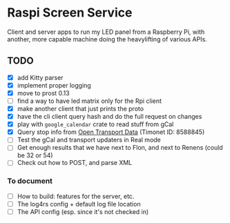 # Raspi Screen Service

Client and server apps to run my LED panel from a Raspberry Pi, with another, more capable machine doing the heavylifting of various APIs.

## TODO

- [x] add Kitty parser
- [x] implement proper logging
- [x] move to prost 0.13
- [ ] find a way to have led matrix only for the Rpi client
- [x] make another client that just prints the proto
- [x] have the cli client query hash and do the full request on changes
- [x] play with `google_calendar` crate to read stuff from gCal
- [x] Query stop info from [Open Transport Data](https://opentransportdata.swiss/en/cookbook/open-journey-planner-ojp/) (Timonet ID: 8588845)
- [ ] Test the gCal and transport updaters in Real mode
- [ ] Get enough results that we have next to Flon, and next to Renens (could be 32 or 54)
- [ ] Check out how to POST, and parse XML

### To document

- [ ] How to build: features for the server, etc.
- [ ] The log4rs config + default log file location
- [ ] The API config (esp. since it's not checked in)